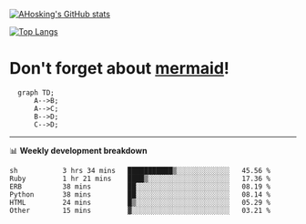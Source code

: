 [![AHosking's GitHub stats](https://github-readme-stats.vercel.app/api?username=ahosking&count_private=true&show_icons=true&theme=onedark&hide_rank=true&include_all_commits=true)](https://github.com/ahosking)

[![Top Langs](https://github-readme-stats.vercel.app/api/top-langs/?username=ahosking&layout=compact&theme=onedark)](https://github.com/ahosking)


# Don't forget about [mermaid](https://github.blog/2022-02-14-include-diagrams-markdown-files-mermaid/)!

```mermaid
  graph TD;
      A-->B;
      A-->C;
      B-->D;
      C-->D;
```
-------

📊 **Weekly development breakdown**

<!--START_SECTION:waka-->

```text
sh           3 hrs 34 mins   ███████████▒░░░░░░░░░░░░░   45.56 %
Ruby         1 hr 21 mins    ████▒░░░░░░░░░░░░░░░░░░░░   17.36 %
ERB          38 mins         ██░░░░░░░░░░░░░░░░░░░░░░░   08.19 %
Python       38 mins         ██░░░░░░░░░░░░░░░░░░░░░░░   08.14 %
HTML         24 mins         █▒░░░░░░░░░░░░░░░░░░░░░░░   05.29 %
Other        15 mins         ▓░░░░░░░░░░░░░░░░░░░░░░░░   03.21 %
```

<!--END_SECTION:waka-->
